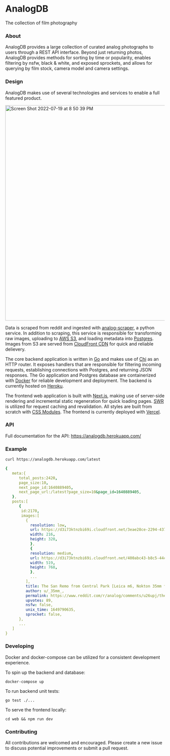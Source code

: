 # AnalogDB

The collection of film photography


### About

AnalogDB provides a large collection of curated analog photographs to users through a REST API interface. Beyond just returning photos, AnalogDB provides methods for sorting by time or popularity, enables filtering by nsfw, black & white, and exposed sprockets, and allows for querying by film stock, camera model and camera settings. 

### Design

AnalogDB makes use of several technologies and services to enable a full featured product. 

<img width="681" alt="Screen Shot 2022-07-19 at 8 50 39 PM" src="https://user-images.githubusercontent.com/51209817/179872652-32c019e3-2e3c-4086-84fe-b6e149522e2d.png">

Data is scraped from reddit and ingested with [analog-scraper](https://github.com/evanofslack/analog-scraper), a python service. In addition to scraping, this service is responsible for transforming raw images, uploading to [AWS S3](https://aws.amazon.com/s3/), and loading metadata into [Postgres](https://www.postgresql.org/). Images from S3 are served from [CloudFront CDN](https://aws.amazon.com/cloudfront/) for quick and reliable delievery. 

The core backend application is written in [Go](https://go.dev/) and makes use of [Chi](https://github.com/go-chi/chi) as an HTTP router. It exposes handlers that are responsible for filtering incoming requests, establishing connections with Postgres, and returning JSON responses. The Go application and Postgres database are containerized with [Docker](https://www.docker.com/) for reliable development and deployment. The backend is currently hosted on [Heroku](https://www.heroku.com/).   

The frontend web application is built with [Next.js](https://github.com/vercel/next.js/), making use of server-side rendering and incremental static regeneration for quick loading pages. [SWR](https://github.com/vercel/swr) is utilized for request caching and revalidation. All styles are built from scratch with [CSS Modules](https://github.com/css-modules/css-modules). The frontend is currently deployed with [Vercel](https://vercel.com/). 


### API

Full documentation for the API: https://analogdb.herokuapp.com/

### Example

```bash
curl https://analogdb.herokuapp.com/latest
```

```yaml
{
   meta:{
      total_posts:2420,
      page_size:10,
      next_page_id:1640889405,
      next_page_url:/latest?page_size=10&page_id=1640889405,
   },
   posts:[
      {
       id:2170,
       images:[
         {
           resolution: low,
           url: https://d3i73ktnzbi69i.cloudfront.net/3eae28ce-2294-437d-81df-87e86cff61c3.jpeg,
           width: 216,
           height: 320,
           },
           {
           resolution: medium,
           url: https://d3i73ktnzbi69i.cloudfront.net/400abc43-b8c5-44cf-a632-c1a849b14ab4.jpeg,
           width: 519,
           height: 768,
           },
           ...
         ],
         title: The San Remo from Central Park [Leica m6, Nokton 35mm f/1.4, Portra 400],
         author: u/_35mm_,
         permalink: https://www.reddit.com/r/analog/comments/u26upj/the_san_remo_from_central_park_leica_m6_nokton/,
         upvotes: 89,
         nsfw: false,
         unix_time: 1649790635,
         sprocket: false,
      },
      ...
   ]
}
```

### Developing

Docker and docker-compose can be utilized for a consistent development experience. 

To spin up the backend and database:

`docker-compose up`

To run backend unit tests:

`go test ./...`

To serve the frontend locally:

`cd web && npm run dev`

### Contributing

All contributions are welcomed and encouraged. Please create a new issue to discuss potential improvements or submit a pull request. 
